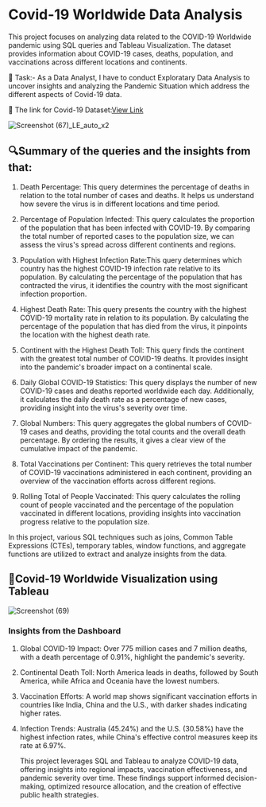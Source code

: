 # Covid-19 Worldwide Data Analysis
This project focuses on analyzing data related to the COVID-19 Worldwide pandemic using SQL queries and Tableau Visualization. The dataset provides information about COVID-19 cases, deaths, population, and vaccinations across different locations and continents.

🎯 Task:- As a Data Analyst, I have to conduct Exploratary Data Analysis to uncover insights and analyzing the Pandemic Situation which address the different aspects of Covid-19 data.

🔗 The link for Covid-19 Dataset:[View Link](https://ourworldindata.org/covid-deaths)

![Screenshot (67)_LE_auto_x2](https://github.com/user-attachments/assets/13080abc-ce20-498d-b39d-472bb5fba222)

## 🔍Summary of the queries and the insights from that:

1. Death Percentage: This query determines the percentage of deaths in relation to the total number of cases and deaths. It helps us understand how severe the virus is in different locations and time period.

2. Percentage of Population Infected: This query calculates the proportion of the population that has been infected with COVID-19. By comparing the total number of reported cases to the population size, we can assess the virus's spread across different continents and regions.

3. Population with Highest Infection Rate:This query determines which country has the highest COVID-19 infection rate relative to its population. By calculating the percentage of the population that has contracted the virus, it identifies the country with the most significant infection proportion.

4. Highest Death Rate: This query presents the country with the highest COVID-19 mortality rate in relation to its population. By calculating the percentage of the population that has died from the virus, it pinpoints the location with the highest death rate.

5. Continent with the Highest Death Toll: This query finds the continent with the greatest total number of COVID-19 deaths. It provides insight into the pandemic's broader impact on a continental scale.

6. Daily Global COVID-19 Statistics: This query displays the number of new COVID-19 cases and deaths reported worldwide each day. Additionally, it calculates the daily death rate as a percentage of new cases, providing insight into the virus's severity over time.

7. Global Numbers: This query aggregates the global numbers of COVID-19 cases and deaths, providing the total counts and the overall death percentage. By ordering the results, it gives a clear view of the cumulative impact of the pandemic.

8. Total Vaccinations per Continent: This query retrieves the total number of COVID-19 vaccinations administered in each continent, providing an overview of the vaccination efforts across different regions.

9. Rolling Total of People Vaccinated: This query calculates the rolling count of people vaccinated and the percentage of the population vaccinated in different locations, providing insights into vaccination progress relative to the population size.

In this project, various SQL techniques such as joins, Common Table Expressions (CTEs), temporary tables, window functions, and aggregate functions are utilized to extract and analyze insights from the data.

## 🔹Covid-19 Worldwide Visualization using Tableau

![Screenshot (69)](https://github.com/user-attachments/assets/e370c9b5-3709-4c3d-bbe8-825c6acdf214)

### Insights from the Dashboard

1. Global COVID-19 Impact: Over 775 million cases and 7 million deaths, with a death percentage of 0.91%, highlight the pandemic's severity.

2. Continental Death Toll: North America leads in deaths, followed by South America, while Africa and Oceania have the lowest numbers.

3. Vaccination Efforts: A world map shows significant vaccination efforts in countries like India, China and the U.S., with darker shades indicating higher rates.

4. Infection Trends: Australia (45.24%) and the U.S. (30.58%) have the highest infection rates, while China's effective control measures keep its rate at 6.97%.
   
   This project leverages SQL and Tableau to analyze COVID-19 data, offering insights into regional impacts, vaccination effectiveness, and pandemic severity over time. These findings support informed decision-making, optimized resource allocation, and the creation of effective public health strategies.
